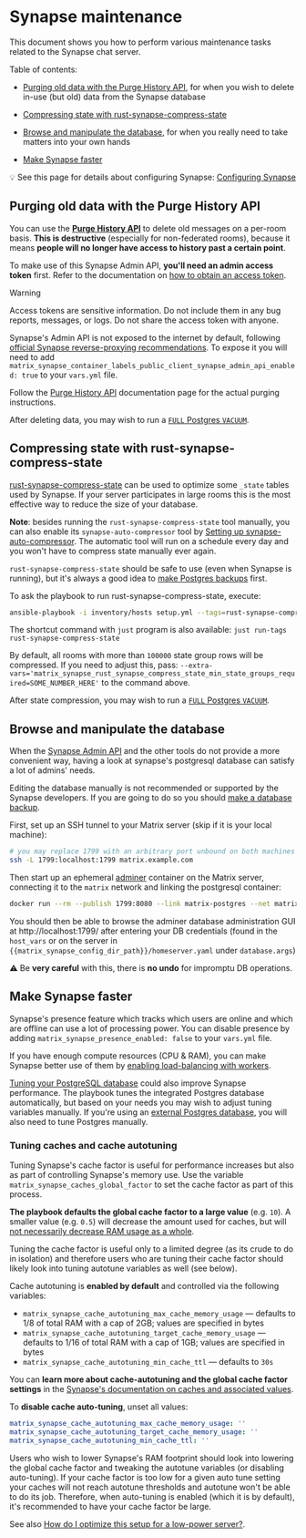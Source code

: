 # Synapse maintenance

This document shows you how to perform various maintenance tasks related to the Synapse chat server.

Table of contents:

- [Purging old data with the Purge History API](#purging-old-data-with-the-purge-history-api), for when you wish to delete in-use (but old) data from the Synapse database

- [Compressing state with rust-synapse-compress-state](#compressing-state-with-rust-synapse-compress-state)

- [Browse and manipulate the database](#browse-and-manipulate-the-database), for when you really need to take matters into your own hands

- [Make Synapse faster](#make-synapse-faster)

💡 See this page for details about configuring Synapse: [Configuring Synapse](configuring-playbook-synapse.md)

## Purging old data with the Purge History API

You can use the **[Purge History API](https://github.com/element-hq/synapse/blob/master/docs/admin_api/purge_history_api.md)** to delete old messages on a per-room basis. **This is destructive** (especially for non-federated rooms), because it means **people will no longer have access to history past a certain point**.

To make use of this Synapse Admin API, **you'll need an admin access token** first. Refer to the documentation on [how to obtain an access token](obtaining-access-tokens.md).

> [!WARNING]
> Access tokens are sensitive information. Do not include them in any bug reports, messages, or logs. Do not share the access token with anyone.

Synapse's Admin API is not exposed to the internet by default, following [official Synapse reverse-proxying recommendations](https://github.com/element-hq/synapse/blob/master/docs/reverse_proxy.md#synapse-administration-endpoints). To expose it you will need to add `matrix_synapse_container_labels_public_client_synapse_admin_api_enabled: true` to your `vars.yml` file.

Follow the [Purge History API](https://github.com/element-hq/synapse/blob/master/docs/admin_api/purge_history_api.md) documentation page for the actual purging instructions.

After deleting data, you may wish to run a [`FULL` Postgres `VACUUM`](./maintenance-postgres.md#vacuuming-postgresql).

## Compressing state with rust-synapse-compress-state

[rust-synapse-compress-state](https://github.com/matrix-org/rust-synapse-compress-state) can be used to optimize some `_state` tables used by Synapse. If your server participates in large rooms this is the most effective way to reduce the size of your database.

**Note**: besides running the `rust-synapse-compress-state` tool manually, you can also enable its `synapse-auto-compressor` tool by [Setting up synapse-auto-compressor](configuring-playbook-synapse-auto-compressor.md). The automatic tool will run on a schedule every day and you won't have to compress state manually ever again.

`rust-synapse-compress-state` should be safe to use (even when Synapse is running), but it's always a good idea to [make Postgres backups](./maintenance-postgres.md#backing-up-postgresql) first.

To ask the playbook to run rust-synapse-compress-state, execute:

```sh
ansible-playbook -i inventory/hosts setup.yml --tags=rust-synapse-compress-state
```

The shortcut command with `just` program is also available: `just run-tags rust-synapse-compress-state`

By default, all rooms with more than `100000` state group rows will be compressed. If you need to adjust this, pass: `--extra-vars='matrix_synapse_rust_synapse_compress_state_min_state_groups_required=SOME_NUMBER_HERE'` to the command above.

After state compression, you may wish to run a [`FULL` Postgres `VACUUM`](./maintenance-postgres.md#vacuuming-postgresql).

## Browse and manipulate the database

When the [Synapse Admin API](https://github.com/element-hq/synapse/tree/master/docs/admin_api) and the other tools do not provide a more convenient way, having a look at synapse's postgresql database can satisfy a lot of admins' needs.

Editing the database manually is not recommended or supported by the Synapse developers. If you are going to do so you should [make a database backup](./maintenance-postgres.md#backing-up-postgresql).

First, set up an SSH tunnel to your Matrix server (skip if it is your local machine):

```sh
# you may replace 1799 with an arbitrary port unbound on both machines
ssh -L 1799:localhost:1799 matrix.example.com
```

Then start up an ephemeral [adminer](https://www.adminer.org/) container on the Matrix server, connecting it to the `matrix` network and linking the postgresql container:

```sh
docker run --rm --publish 1799:8080 --link matrix-postgres --net matrix adminer
```

You should then be able to browse the adminer database administration GUI at http://localhost:1799/ after entering your DB credentials (found in the `host_vars` or on the server in `{{matrix_synapse_config_dir_path}}/homeserver.yaml` under `database.args`)

⚠️️ Be **very careful** with this, there is **no undo** for impromptu DB operations.

## Make Synapse faster

Synapse's presence feature which tracks which users are online and which are offline can use a lot of processing power. You can disable presence by adding `matrix_synapse_presence_enabled: false` to your `vars.yml` file.

If you have enough compute resources (CPU & RAM), you can make Synapse better use of them by [enabling load-balancing with workers](configuring-playbook-synapse.md#load-balancing-with-workers).

[Tuning your PostgreSQL database](maintenance-postgres.md#tuning-postgresql) could also improve Synapse performance. The playbook tunes the integrated Postgres database automatically, but based on your needs you may wish to adjust tuning variables manually. If you're using an [external Postgres database](configuring-playbook-external-postgres.md), you will also need to tune Postgres manually.

### Tuning caches and cache autotuning

Tuning Synapse's cache factor is useful for performance increases but also as part of controlling Synapse's memory use. Use the variable `matrix_synapse_caches_global_factor` to set the cache factor as part of this process.

**The playbook defaults the global cache factor to a large value** (e.g. `10`). A smaller value (e.g. `0.5`) will decrease the amount used for caches, but will [not necessarily decrease RAM usage as a whole](https://github.com/matrix-org/synapse/issues/3939).

Tuning the cache factor is useful only to a limited degree (as its crude to do in isolation) and therefore users who are tuning their cache factor should likely look into tuning autotune variables as well (see below).

Cache autotuning is **enabled by default** and controlled via the following variables:

- `matrix_synapse_cache_autotuning_max_cache_memory_usage` — defaults to 1/8 of total RAM with a cap of 2GB; values are specified in bytes
- `matrix_synapse_cache_autotuning_target_cache_memory_usage` — defaults to 1/16 of total RAM with a cap of 1GB; values are specified in bytes
- `matrix_synapse_cache_autotuning_min_cache_ttl` — defaults to `30s`

You can **learn more about cache-autotuning and the global cache factor settings** in the [Synapse's documentation on caches and associated values](https://matrix-org.github.io/synapse/latest/usage/configuration/config_documentation.html#caches-and-associated-values).

To **disable cache auto-tuning**, unset all values:

```yaml
matrix_synapse_cache_autotuning_max_cache_memory_usage: ''
matrix_synapse_cache_autotuning_target_cache_memory_usage: ''
matrix_synapse_cache_autotuning_min_cache_ttl: ''
```

Users who wish to lower Synapse's RAM footprint should look into lowering the global cache factor and tweaking the autotune variables (or disabling auto-tuning). If your cache factor is too low for a given auto tune setting your caches will not reach autotune thresholds and autotune won't be able to do its job. Therefore, when auto-tuning is enabled (which it is by default), it's recommended to have your cache factor be large.

See also [How do I optimize this setup for a low-power server?](faq.md#how-do-i-optimize-this-setup-for-a-low-power-server).
